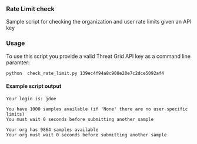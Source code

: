 ### Rate Limit check

Sample script for checking the organization and user rate limits given an API key

### Usage

To use this script you provide a valid Threat Grid API key as a command line paramter:
```
python  check_rate_limit.py 139ec4f94a8c908e20e7c2dce5092af4
```

#### Example script output
```
Your login is: jdoe

You have 1000 samples available (if 'None' there are no user specific limits)
You must wait 0 seconds before submitting another sample

Your org has 9864 samples available
Your org must wait 0 seconds before submitting another sample

```
